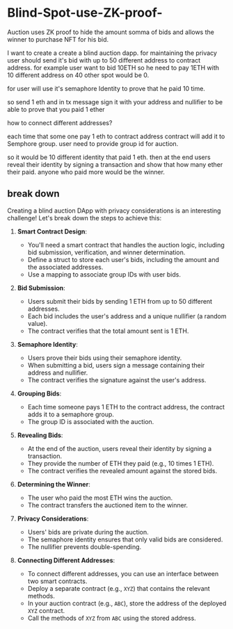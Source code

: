 # Blind-Spot-use-ZK-proof-

Auction uses ZK proof to hide the amount somma of bids and allows the winner to purchase NFT for his bid.


I want to create a create a blind auction dapp.
for maintaining the privacy user should send it's bid with up to 50 different address to contract address. for example user want to bid 10ETH so he need to pay 1ETH with 10 different address on 40 other spot would be 0.

for user will use it's semaphore Identity to prove that he paid 10 time.

so send 1 eth and in tx message sign it with your address and nullifier to be able to prove that you paid 1 ether

how to connect different addresses?

each time that some one pay 1 eth to contract address contract will add it to Semphore group.
user need to provide group id for auction.

so it would be 10 different identity that paid 1 eth. then at the end users reveal their identity by signing a transaction and show that how many ether their paid. anyone who paid more would be the winner.

## break down


Creating a blind auction DApp with privacy considerations is an interesting challenge! Let's break down the steps to achieve this:

1. **Smart Contract Design**:
    - You'll need a smart contract that handles the auction logic, including bid submission, verification, and winner determination.
    - Define a struct to store each user's bids, including the amount and the associated addresses.
    - Use a mapping to associate group IDs with user bids.

2. **Bid Submission**:
    - Users submit their bids by sending 1 ETH from up to 50 different addresses.
    - Each bid includes the user's address and a unique nullifier (a random value).
    - The contract verifies that the total amount sent is 1 ETH.

3. **Semaphore Identity**:
    - Users prove their bids using their semaphore identity.
    - When submitting a bid, users sign a message containing their address and nullifier.
    - The contract verifies the signature against the user's address.

4. **Grouping Bids**:
    - Each time someone pays 1 ETH to the contract address, the contract adds it to a semaphore group.
    - The group ID is associated with the auction.

5. **Revealing Bids**:
    - At the end of the auction, users reveal their identity by signing a transaction.
    - They provide the number of ETH they paid (e.g., 10 times 1 ETH).
    - The contract verifies the revealed amount against the stored bids.

6. **Determining the Winner**:
    - The user who paid the most ETH wins the auction.
    - The contract transfers the auctioned item to the winner.

7. **Privacy Considerations**:
    - Users' bids are private during the auction.
    - The semaphore identity ensures that only valid bids are considered.
    - The nullifier prevents double-spending.

8. **Connecting Different Addresses**:
    - To connect different addresses, you can use an interface between two smart contracts.
    - Deploy a separate contract (e.g., `XYZ`) that contains the relevant methods.
    - In your auction contract (e.g., `ABC`), store the address of the deployed `XYZ` contract.
    - Call the methods of `XYZ` from `ABC` using the stored address.
